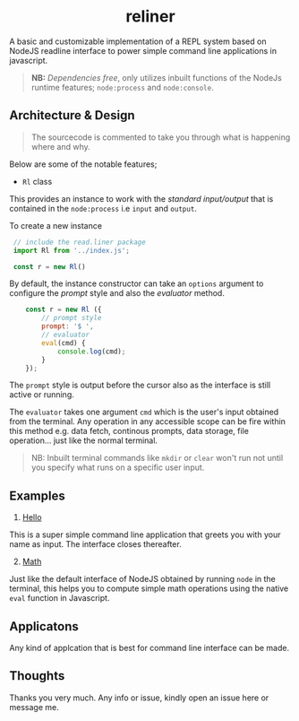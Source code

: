 <h1 align="center">reliner</h1>


A basic and customizable implementation of a REPL system based on NodeJS readline interface to power simple command line applications in javascript.

> **NB:** _Dependencies free_, only utilizes inbuilt functions of the NodeJs runtime features; `node:process` and `node:console`. 

## Architecture & Design

> The sourcecode is commented to take you through what is happening where and why.

Below are some of the notable features;

- `Rl` class

This provides an instance to work with the _standard input/output_ that is contained in the `node:process` i.e `input` and `output`.

To create a new instance

```js
 // include the read.liner package
 import Rl from '../index.js'; 

 const r = new Rl()
```

By default, the instance constructor can take an `options` argument to configure the _prompt_ style and also the _evaluator_ method.

```js
    const r = new Rl ({
        // prompt style
        prompt: '$ ',
        // evaluator
        eval(cmd) {
            console.log(cmd);
        }
    });
```

The `prompt` style is output before the cursor also as the interface is still active or running.

The `evaluator` takes one argument `cmd` which is the user's input obtained from the terminal. Any operation in any accessible scope can be fire within this method e.g. data fetch, continous prompts, data storage, file operation... just like the normal terminal.

> NB: Inbuilt terminal commands like `mkdir` or `clear` won't run not until you specify what runs on a specific user input.


## Examples

1. [Hello](./examples/hello.js)

This is a super simple command line application that greets you with your name as input. The interface closes thereafter.

2. [Math](./example/math.js)

Just like the default interface of NodeJS obtained by running `node` in the terminal, this helps you to compute simple math operations using the native `eval` function in Javascript.

## Applicatons

Any kind of applcation that is best for command line interface can be made.

## Thoughts

Thanks you very much. Any info or issue, kindly open an issue here or message me.

